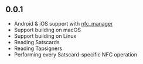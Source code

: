 ## 0.0.1

* Android & iOS support with [nfc_manager](https://pub.dev/packages/nfc_manager)
* Support building on macOS
* Support building on Linux
* Reading Satscards
* Reading Tapsigners
* Performing every Satscard-specific NFC operation
